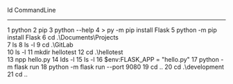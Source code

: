   Id CommandLine
  -- -----------
   1 python
   2 pip
   3 python --help
   4 > py -m pip install Flask
   5 python -m pip install Flask
   6 cd .\Documents\Projects\
   7 ls
   8 ls -l
   9 cd .\GitLab\
  10 ls -l
  11 mkdir hellotest
  12 cd .\hellotest\
  13 npp hello.py
  14 lds -l
  15 ls -l
  16 $env:FLASK_APP = "hello.py"
  17 python -m flask run
  18 python -m flask run --port 9080
  19 cd ..
  20 cd .\development\
  21 cd ..
